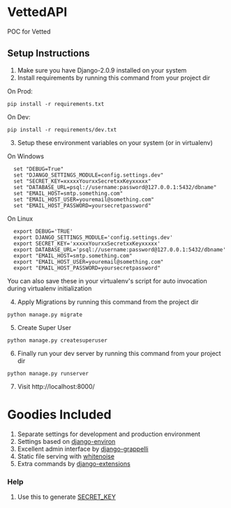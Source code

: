 # VettedAPI
POC for Vetted

## Setup Instructions ##
1. Make sure you have Django-2.0.9 installed on your system
2. Install requirements by running this command from your project dir

  On Prod:

  `pip install -r requirements.txt`

  On Dev:

  `pip install -r requirements/dev.txt`

3. Setup these environment variables on your system (or in virtualenv)

On Windows

```
  set "DEBUG=True"
  set "DJANGO_SETTINGS_MODULE=config.settings.dev"
  set "SECRET_KEY=xxxxxYourxxSecretxxKeyxxxxx"
  set "DATABASE_URL=psql://username:password@127.0.0.1:5432/dbname"
  set "EMAIL_HOST=smtp.something.com"
  set "EMAIL_HOST_USER=youremail@something.com"
  set "EMAIL_HOST_PASSWORD=yoursecretpassword"
```

  On Linux

```
  export DEBUG='TRUE'
  export DJANGO_SETTINGS_MODULE='config.settings.dev'
  export SECRET_KEY='xxxxxYourxxSecretxxKeyxxxxx'
  export DATABASE_URL='psql://username:password@127.0.0.1:5432/dbname'
  export "EMAIL_HOST=smtp.something.com"
  export "EMAIL_HOST_USER=youremail@something.com"
  export "EMAIL_HOST_PASSWORD=yoursecretpassword"
```

You can also save these in your virtualenv's script for auto invocation during virtualenv initialization

4. Apply Migrations by running this command from the project dir

  `python manage.py migrate`

5. Create Super User

  `python manage.py createsuperuser`

6. Finally run your dev server by running this command from your project dir

  `python manage.py runserver`

7. Visit http://localhost:8000/

# Goodies Included #
1. Separate settings for development and production environment
2. Settings based on [django-environ](https://django-environ.readthedocs.org/en/latest/)
3. Excellent admin interface by [django-grappelli](https://django-grappelli.readthedocs.org/en/latest/index.html)
4. Static file serving with [whitenoise](https://github.com/evansd/whitenoise)
5. Extra commands by [django-extensions](https://github.com/django-extensions/django-extensions)

### Help ###
1. Use this to generate [SECRET_KEY](http://www.miniwebtool.com/django-secret-key-generator/)
